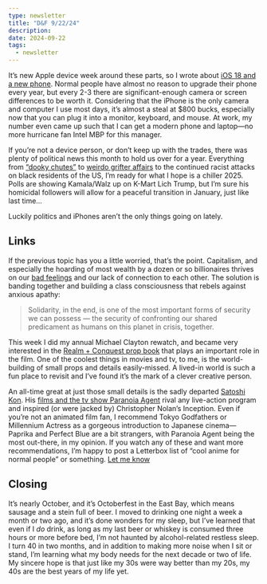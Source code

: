 ```yaml
---
type: newsletter
title: "D&F 9/22/24"
description: 
date: 2024-09-22
tags:
  - newsletter
---
```


It’s new Apple device week around these parts, so I wrote about [iOS 18 and a new phone](https://brookshelley.com/posts/2024-09-19-2024homescreen/). Normal people have almost no reason to upgrade their phone every year, but every 2-3 there are significant-enough camera or screen differences to be worth it. Considering that the iPhone is the only camera and computer I use most days, it’s almost a steal at $800 bucks, especially now that you can plug it into a monitor, keyboard, and mouse. At work, my number even came up such that I can get a modern phone and laptop—no more hurricane fan Intel MBP for this manager.

If you’re not a device person, or don’t keep up with the trades, there was plenty of political news this month to hold us over for a year. Everything from [“dooky chutes”](https://boingboing.net/2024/09/19/im-a-black-nazi-among-online-writings-of-gop-governor-candidate-mark-robinson-id-take-hitler-over-washington-right-now.html) to [weirdo grifter affairs](https://www.npr.org/2024/09/20/nx-s1-5120486/olivia-nuzzi-rfk-jr-ny-magazine) to the continued racist attacks on black residents of the US, I’m ready for what I hope is a chiller 2025. Polls are showing Kamala/Walz up on K-Mart Lich Trump, but I’m sure his homicidal followers will allow for a peaceful transition in January, just like last time...

Luckily politics and iPhones aren’t the only things going on lately.

## Links

If the previous topic has you a little worried, that’s the point. Capitalism, and especially the hoarding of most wealth by a dozen or so billionaires thrives on our [bad feelings](https://www.nytimes.com/2023/08/18/opinion/inequality-insecurity-economic-wealth.html?unlocked_article_code=cbOxaQOeojtLWdfdnni2SJzy_IbfkmYRVS4Yu7ZWFQ1B4sTvij7Dbo2WPF9FUCZl_Z_SQPZlMJj2k20pYn2JJx-FSkIRvY9ntxYVjYanfM7hTyfOxUzcVFltKUqSF6YYPqn2tzS6uHqJB-gqsk3xeiYFhYANtOxJQivTYSgXXquagiip1o9U41TOy1ExipmS5wKA5CS0rnAQ3CnZPck0vdHSTNHNfbyCCCCGAmitjLTsGWw8nYaZ6J9yrKJ8hHFS0yxGymQfZ5nGzMJS9zPyE2oFFG-peDNFJFpdOdi2-ou6dqpYFdh8KmLcqi5cq17GulVV6eADlgQp2NBP_XQq6rh9uX1AThMxBQ9jJQHVjg&smid=url-share) and our lack of connection to each other. The solution is banding together and building a class consciousness that rebels against anxious apathy:

  > Solidarity, in the end, is one of the most important forms of security we can possess — the security of confronting our shared predicament as humans on this planet in crisis, together.

This week I did my annual Michael Clayton rewatch, and became very interested in the [Realm + Conquest prop book](https://anamariaanderson.com/blog/2008/2/13/realm-conquest.html) that plays an important role in the film. One of the coolest things in movies and tv, to me, is the world-building of small props and details easily-missed. A lived-in world is such a fun place to revisit and I’ve found it’s the mark of a clever creative person. 

An all-time great at just those small details is the sadly departed [Satoshi Kon](https://markslutsky.substack.com/p/something-good-28-revisited-satoshi). His [films and the tv show Paranoia Agent](https://en.wikipedia.org/wiki/Satoshi_Kon) rival any live-action program and inspired (or were jacked by) Christopher Nolan’s Inception. Even if you’re not an animated film fan, I recommend Tokyo Godfathers or Millennium Actress as a gorgeous introduction to Japanese cinema—Paprika and Perfect Blue are a bit strangers, with Paranoia Agent being the most out-there, in my opinion. If you watch any of these and want more recommendations, I’m happy to post a Letterbox list of “cool anime for normal people” or something. [Let me know](mailto:hello@brookshelley.com)

## Closing

It’s nearly October, and it’s Octoberfest in the East Bay, which means sausage and a stein full of beer. I moved to drinking one night a week a month or two ago, and it’s done wonders for my sleep, but I’ve learned that even if I _do_ drink, as long as my last beer or whiskey is consumed three hours or more before bed, I’m not haunted by alcohol-related restless sleep. I turn 40 in two months, and in addition to making more noise when I sit or stand, I’m learning what my body needs for the next decade or two of life. My sincere hope is that just like my 30s were way better than my 20s, my 40s are the best years of my life yet.